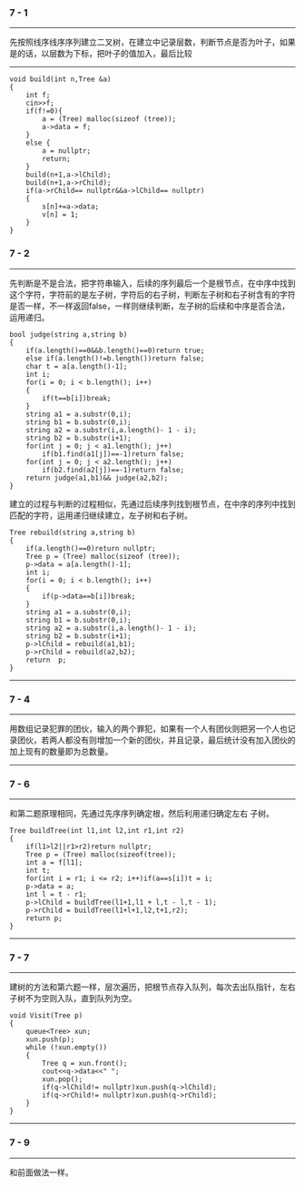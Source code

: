 ### 7 - 1

---

先按照线序线序序列建立二叉树，在建立中记录层数，判断节点是否为叶子，如果是的话，以层数为下标，把叶子的值加入，最后比较

---

```
void build(int n,Tree &a)
{
    int f;
    cin>>f;
    if(f!=0){
        a = (Tree) malloc(sizeof (tree));
        a->data = f;
    }
    else {
        a = nullptr;
        return;
    }
    build(n+1,a->lChild);
    build(n+1,a->rChild);
    if(a->rChild== nullptr&&a->lChild== nullptr)
    {
        s[n]+=a->data;
        v[n] = 1;
    }
}
```

### 7 - 2

---

先判断是不是合法，把字符串输入，后续的序列最后一个是根节点，在中序中找到这个字符，字符前的是左子树，字符后的右子树，判断左子树和右子树含有的字符是否一样，不一样返回false，一样则继续判断，左子树的后续和中序是否合法，运用递归。

```
bool judge(string a,string b)
{
    if(a.length()==0&&b.length()==0)return true;
    else if(a.length()!=b.length())return false;
    char t = a[a.length()-1];
    int i;
    for(i = 0; i < b.length(); i++)
    {
        if(t==b[i])break;
    }
    string a1 = a.substr(0,i);
    string b1 = b.substr(0,i);
    string a2 = a.substr(i,a.length()- 1 - i);
    string b2 = b.substr(i+1);
    for(int j = 0; j < a1.length(); j++)
        if(b1.find(a1[j])==-1)return false;
    for(int j = 0; j < a2.length(); j++)
        if(b2.find(a2[j])==-1)return false;
    return judge(a1,b1)&& judge(a2,b2);
}
```

建立的过程与判断的过程相似，先通过后续序列找到根节点，在中序的序列中找到匹配的字符，运用递归继续建立，左子树和右子树。

```
Tree rebuild(string a,string b)
{
    if(a.length()==0)return nullptr;
    Tree p = (Tree) malloc(sizeof (tree));
    p->data = a[a.length()-1];
    int i;
    for(i = 0; i < b.length(); i++)
    {
        if(p->data==b[i])break;
    }
    string a1 = a.substr(0,i);
    string b1 = b.substr(0,i);
    string a2 = a.substr(i,a.length()- 1 - i);
    string b2 = b.substr(i+1);
    p->lChild = rebuild(a1,b1);
    p->rChild = rebuild(a2,b2);
    return  p;
}
```

---

### 7 - 4

---

用数组记录犯罪的团伙，输入的两个罪犯，如果有一个人有团伙则把另一个人也记录团伙，若两人都没有则增加一个新的团伙，并且记录，最后统计没有加入团伙的加上现有的数量即为总数量。

---

### 7 - 6

---

和第二题原理相同，先通过先序序列确定根，然后利用递归确定左右 子树。

```
Tree buildTree(int l1,int l2,int r1,int r2)
{
    if(l1>l2||r1>r2)return nullptr;
    Tree p = (Tree) malloc(sizeof(tree));
    int a = f[l1];
    int t;
    for(int i = r1; i <= r2; i++)if(a==s[i])t = i;
    p->data = a;
    int l = t - r1;
    p->lChild = buildTree(l1+1,l1 + l,t - l,t - 1);
    p->rChild = buildTree(l1+l+1,l2,t+1,r2);
    return p;
}
```

---

### 7 - 7

---

建树的方法和第六题一样，层次遍历，把根节点存入队列，每次去出队指针，左右子树不为空则入队，直到队列为空。

```
void Visit(Tree p)
{
    queue<Tree> xun;
    xun.push(p);
    while (!xun.empty())
    {
        Tree q = xun.front();
        cout<<q->data<<" ";
        xun.pop();
        if(q->lChild!= nullptr)xun.push(q->lChild);
        if(q->rChild!= nullptr)xun.push(q->rChild);
    }
}
```

---

### 7 - 9

---

和前面做法一样。